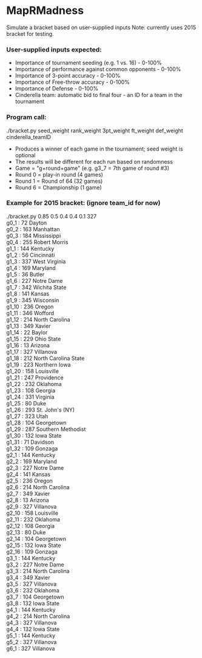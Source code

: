 # MapRMadness
Simulate a bracket based on user-supplied inputs
Note: currently uses 2015 bracket for testing.

### User-supplied inputs expected:
- Importance of tournament seeding (e.g. 1 vs. 16) - 0-100%
- Importance of performance against common opponents - 0-100%
- Importance of 3-point accuracy - 0-100%
- Importance of Free-throw accuracy - 0-100%
- Importance of Defense - 0-100%
- Cinderella team: automatic bid to final four - an ID for a team in the tournament

### Program call:
./bracket.py seed\_weight rank\_weight 3pt\_weight ft\_weight def\_weight cinderella\_teamID
- Produces a winner of each game in the tournament; seed weight is optional <br>
- The results will be different for each run based on randomness
- Game = "g+round+game" (e.g. g3_7 = 7th game of round #3) <br>
- Round 0 = play-in round (4 games) <br>
- Round 1 = Round of 64 (32 games) <br>
- Round 6 = Championship (1 game) <br>

### Example for 2015 bracket: (ignore team_id for now)
./bracket.py 0.85 0.5 0.4 0.4 0.1 327 <br>
g0_1 :  72 Dayton<br>
g0_2 :  163 Manhattan<br>
g0_3 :  184 Mississippi<br>
g0_4 :  255 Robert Morris<br>
g1_1 :  144 Kentucky<br>
g1_2 :  56 Cincinnati<br>
g1_3 :  337 West Virginia<br>
g1_4 :  169 Maryland<br>
g1_5 :  36 Butler<br>
g1_6 :  227 Notre Dame<br>
g1_7 :  342 Wichita State<br>
g1_8 :  141 Kansas<br>
g1_9 :  345 Wisconsin<br>
g1_10 :  236 Oregon<br>
g1_11 :  346 Wofford<br>
g1_12 :  214 North Carolina<br>
g1_13 :  349 Xavier<br>
g1_14 :  22 Baylor<br>
g1_15 :  229 Ohio State<br>
g1_16 :  13 Arizona<br>
g1_17 :  327 Villanova<br>
g1_18 :  212 North Carolina State<br>
g1_19 :  223 Northern Iowa<br>
g1_20 :  158 Louisville<br>
g1_21 :  247 Providence<br>
g1_22 :  232 Oklahoma<br>
g1_23 :  108 Georgia<br>
g1_24 :  331 Virginia<br>
g1_25 :  80 Duke<br>
g1_26 :  293 St. John's (NY)<br>
g1_27 :  323 Utah<br>
g1_28 :  104 Georgetown<br>
g1_29 :  287 Southern Methodist<br>
g1_30 :  132 Iowa State<br>
g1_31 :  71 Davidson<br>
g1_32 :  109 Gonzaga<br>
g2_1 :  144 Kentucky<br>
g2_2 :  169 Maryland<br>
g2_3 :  227 Notre Dame<br>
g2_4 :  141 Kansas<br>
g2_5 :  236 Oregon<br>
g2_6 :  214 North Carolina<br>
g2_7 :  349 Xavier<br>
g2_8 :  13 Arizona<br>
g2_9 :  327 Villanova<br>
g2_10 :  158 Louisville<br>
g2_11 :  232 Oklahoma<br>
g2_12 :  108 Georgia<br>
g2_13 :  80 Duke<br>
g2_14 :  104 Georgetown<br>
g2_15 :  132 Iowa State<br>
g2_16 :  109 Gonzaga<br>
g3_1 :  144 Kentucky<br>
g3_2 :  227 Notre Dame<br>
g3_3 :  214 North Carolina<br>
g3_4 :  349 Xavier<br>
g3_5 :  327 Villanova<br>
g3_6 :  232 Oklahoma<br>
g3_7 :  104 Georgetown<br>
g3_8 :  132 Iowa State<br>
g4_1 :  144 Kentucky<br>
g4_2 :  214 North Carolina<br>
g4_3 :  327 Villanova<br>
g4_4 :  132 Iowa State<br>
g5_1 :  144 Kentucky<br>
g5_2 :  327 Villanova<br>
g6_1 :  327 Villanova<br>


